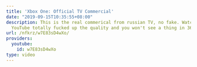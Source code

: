 ```yaml
---
title: 'Xbox One: Official TV Commercial'
date: "2019-09-15T10:35:55+08:00"
description: This is the real commerical from russian TV, no fake. Watch in HD because
  YouTube totally fucked up the quality and you won't see a thing in 360p.
url: /nfkrz/w7E83sD4wXo/
providers:
  youtube:
    id: w7E83sD4wXo
type: video
---
```

